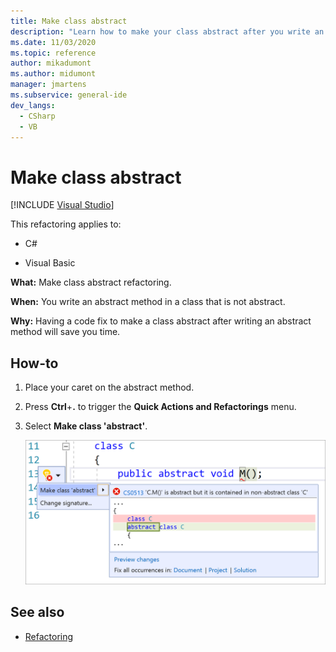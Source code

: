 ```yaml
---
title: Make class abstract
description: "Learn how to make your class abstract after you write an abstract method."
ms.date: 11/03/2020
ms.topic: reference
author: mikadumont
ms.author: midumont
manager: jmartens
ms.subservice: general-ide
dev_langs:
  - CSharp
  - VB
---
```

# Make class abstract

 [!INCLUDE [Visual Studio](~/includes/applies-to-version/vs-windows-only.md)]

This refactoring applies to:

- C#

- Visual Basic

**What:** Make class abstract refactoring.

**When:** You write an abstract method in a class that is not abstract.

**Why:**  Having a code fix to make a class abstract after writing an abstract method will save you time.

## How-to

1. Place your caret on the abstract method.

2. Press **Ctrl**+**.** to trigger the **Quick Actions and Refactorings** menu.

3. Select **Make class 'abstract'**.

    ![Make class abstract](media/make-class-abstract.png)

## See also

- [Refactoring](../refactoring-in-visual-studio.md)
